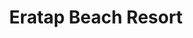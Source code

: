 ---
layout: info
type: Standard
title: Eratap Beach Resort
section: fine dining / resort dining
logo: placeholder
ratings: $$$
phone: "5545007"
email: res@eratap.com
address:
description: A 30 minute drive away from town; won the best resort award 2010. Breakfast and lunch from 7:00am to 17:00pm Dinner from 18:00pm to 22:00pm	Monday night- fire show, Wednesday night- Ekasup.
---